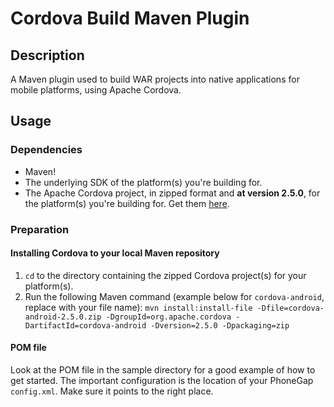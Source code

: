 # Cordova Build Maven Plugin

## Description
A Maven plugin used to build WAR projects into native applications for mobile platforms, using Apache Cordova.

## Usage
### Dependencies
* Maven!
* The underlying SDK of the platform(s) you're building for.
* The Apache Cordova project, in zipped format and **at version 2.5.0**, for the platform(s) you're building for. Get them [here](https://github.com/apache/).

### Preparation
#### Installing Cordova to your local Maven repository
1. `cd` to the directory containing the zipped Cordova project(s) for your platform(s).
2. Run the following Maven command (example below for `cordova-android`, replace with your file name):
`mvn install:install-file -Dfile=cordova-android-2.5.0.zip -DgroupId=org.apache.cordova -DartifactId=cordova-android -Dversion=2.5.0 -Dpackaging=zip`

#### POM file
Look at the POM file in the sample directory for a good example of how to get started.
The important configuration is the location of your PhoneGap `config.xml`. Make sure it points to the right place.
        
